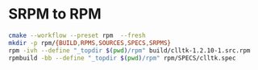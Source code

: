 <!-- Copyright (c) 2024, International Business Machines -->
<!-- SPDX-License-Identifier: BSD-2-Clause-Patent -->

# SRPM to RPM
```bash
cmake --workflow --preset rpm  --fresh
mkdir -p rpm/{BUILD,RPMS,SOURCES,SPECS,SRPMS}
rpm -ivh --define "_topdir $(pwd)/rpm" build/clltk-1.2.10-1.src.rpm
rpmbuild -bb --define "_topdir $(pwd)/rpm" rpm/SPECS/clltk.spec
```